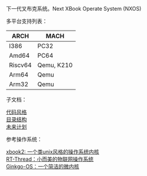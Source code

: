 下一代叉布克系统。Next XBook Operate System (NXOS)

多平台支持列表：

| ARCH    | MACH       |
| ------- | ---------- |
| I386    | PC32       |
| Amd64   | PC64       |
| Riscv64 | Qemu, K210 |
| Arm64   | Qemu       |
| Arm32   | Qemu       |



子文档：

[代码风格](Docs/CodeStyle.md)  
[目录结构](Docs/Catalog.md)  
[未来计划](Docs/Plan.md)  

参考操作系统：  

[xbook2: 一个类unix风格的操作系统内核](https://gitee.com/hzc1998/xbook2)  
[RT-Thread：小而美的物联网操作系统](https://gitee.com/rtthread/rt-thread)  
[Ginkgo-OS：一个简洁的微内核](https://gitee.com/891085309/Ginkgo-OS)  
